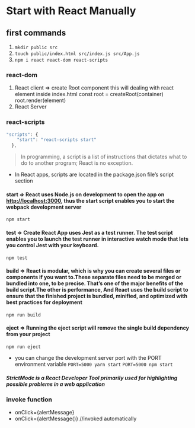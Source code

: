 # Start with React Manually

## first commands

1. ``mkdir public src``
2. ``touch public/index.html src/index.js src/App.js``
3. ``npm i react react-dom react-scripts``

### react-dom

1. React client => create Root component this will dealing with react element inside index.html
const root = createRoot(container)
root.render(element)
2. React Server

### react-scripts

```javascript
"scripts": {
    "start": "react-scripts start"
  },
```

> In programming, a script is a list of instructions that dictates what to do to another program; React is no exception.

* In React apps, scripts are located in the package.json file’s script section

#### start => React uses Node.js on development to open the app on <http://localhost:3000>, thus the start script enables you to start the webpack development server

``npm start``

#### test => Create React App uses Jest as a test runner. The test script enables you to launch the test runner in interactive watch mode that lets you control Jest with your keyboard.

``npm test``

#### build => React is modular, which is why you can create several files or components if you want to.These separate files need to be merged or bundled into one, to be precise. That’s one of the major benefits of the build script.The other is performance, And React uses the build script to ensure that the finished project is bundled, minified, and optimized with best practices for deployment

``npm run build``

#### eject => Running the eject script will remove the single build dependency from your project

``npm run eject``

* you can change the development server port with the PORT environment variable
``PORT=5000 yarn start``
``PORT=5000 npm start``

##### StrictMode is a React Developer Tool primarily used for highlighting possible problems in a web application

### invoke function

* onClick={alertMessage}
* onClick={alertMessage()} //invoked automatically